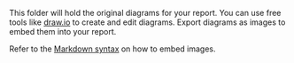 This folder will hold the original diagrams for your report. You can use free tools like [draw.io](https://app.diagrams.net/) to create and edit diagrams. Export diagrams as images to embed them into your report.

Refer to the [Markdown syntax](https://www.markdownguide.org/basic-syntax/#images) on how to embed images. 
